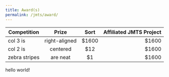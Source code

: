 ```yaml
---
title: Award(s)
permalink: /jmts/award/
---
```


<style>
.intro{
font-family:times;
font-size:21px;
}
</style>

| Competition        | Prize           | Sort | Affiliated JMTS Project |
| ------------- |:-------------:| :-------------:|-----:|
| col 3 is      | right-aligned | $1600 |$1600 |
| col 2 is      | centered      |   $12 |$1600 |
| zebra stripes | are neat      |    $1 |$1600 |

hello world!





